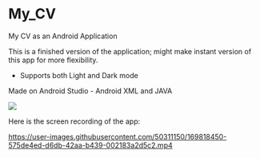 # My_CV
My CV as an Android Application

This is a finished version of the application; might make instant version of this app for more flexibility.

 - Supports both Light and Dark mode

Made on Android Studio  - Android XML and JAVA

  ![](https://user-images.githubusercontent.com/50311150/169816041-050770ca-13b9-4ca4-a67e-bdd5981f4fda.gif)

Here is the screen recording of the app:

  https://user-images.githubusercontent.com/50311150/169818450-575de4ed-d6db-42aa-b439-002183a2d5c2.mp4
 






